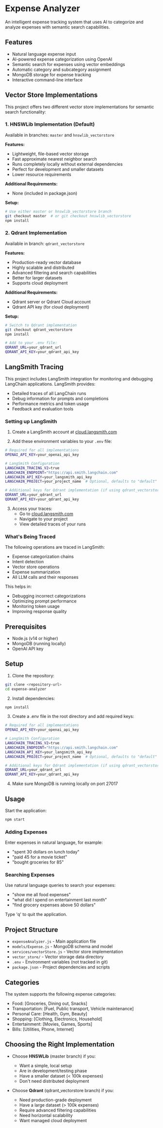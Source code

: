 # Expense Analyzer

An intelligent expense tracking system that uses AI to categorize and analyze expenses with semantic search capabilities.

## Features

- Natural language expense input
- AI-powered expense categorization using OpenAI
- Semantic search for expenses using vector embeddings
- Automatic category and subcategory assignment
- MongoDB storage for expense tracking
- Interactive command-line interface

## Vector Store Implementations

This project offers two different vector store implementations for semantic search functionality:

### 1. HNSWLib Implementation (Default)
Available in branches: `master` and `hnswlib_vectorstore`

**Features:**
- Lightweight, file-based vector storage
- Fast approximate nearest neighbor search
- Runs completely locally without external dependencies
- Perfect for development and smaller datasets
- Lower resource requirements

**Additional Requirements:**
- None (included in package.json)

**Setup:**
```bash
# Use either master or hnswlib_vectorstore branch
git checkout master  # or git checkout hnswlib_vectorstore
npm install
```

### 2. Qdrant Implementation
Available in branch: `qdrant_vectorstore`

**Features:**
- Production-ready vector database
- Highly scalable and distributed
- Advanced filtering and search capabilities
- Better for larger datasets
- Supports cloud deployment

**Additional Requirements:**
- Qdrant server or Qdrant Cloud account
- Qdrant API key (for cloud deployment)

**Setup:**
```bash
# Switch to Qdrant implementation
git checkout qdrant_vectorstore
npm install

# Add to your .env file:
QDRANT_URL=your_qdrant_url
QDRANT_API_KEY=your_qdrant_api_key
```

## LangSmith Tracing

This project includes LangSmith integration for monitoring and debugging LangChain applications. LangSmith provides:
- Detailed traces of all LangChain runs
- Debug information for prompts and completions
- Performance metrics and token usage
- Feedback and evaluation tools

### Setting up LangSmith

1. Create a LangSmith account at [cloud.langsmith.com](https://cloud.langsmith.com)

2. Add these environment variables to your `.env` file:
```bash
# Required for all implementations
OPENAI_API_KEY=your_openai_api_key

# LangSmith Configuration
LANGCHAIN_TRACING_V2=true
LANGCHAIN_ENDPOINT="https://api.smith.langchain.com"
LANGCHAIN_API_KEY=your_langsmith_api_key
LANGCHAIN_PROJECT=your_project_name  # Optional, defaults to "default"

# Additional keys for Qdrant implementation (if using qdrant_vectorstore branch)
QDRANT_URL=your_qdrant_url
QDRANT_API_KEY=your_qdrant_api_key
```

3. Access your traces:
   - Go to [cloud.langsmith.com](https://cloud.langsmith.com)
   - Navigate to your project
   - View detailed traces of your runs

### What's Being Traced

The following operations are traced in LangSmith:
- Expense categorization chains
- Intent detection
- Vector store operations
- Expense summarization
- All LLM calls and their responses

This helps in:
- Debugging incorrect categorizations
- Optimizing prompt performance
- Monitoring token usage
- Improving response quality

## Prerequisites

- Node.js (v14 or higher)
- MongoDB (running locally)
- OpenAI API key

## Setup

1. Clone the repository:
```bash
git clone <repository-url>
cd expense-analyzer
```

2. Install dependencies:
```bash
npm install
```

3. Create a .env file in the root directory and add required keys:
```bash
# Required for all implementations
OPENAI_API_KEY=your_openai_api_key

# LangSmith Configuration
LANGCHAIN_TRACING_V2=true
LANGCHAIN_ENDPOINT="https://api.smith.langchain.com"
LANGCHAIN_API_KEY=your_langsmith_api_key
LANGCHAIN_PROJECT=your_project_name  # Optional, defaults to "default"

# Additional keys for Qdrant implementation (if using qdrant_vectorstore branch)
QDRANT_URL=your_qdrant_url
QDRANT_API_KEY=your_qdrant_api_key
```

4. Make sure MongoDB is running locally on port 27017

## Usage

Start the application:
```bash
npm start
```

### Adding Expenses
Enter expenses in natural language, for example:
- "spent 30 dollars on lunch today"
- "paid 45 for a movie ticket"
- "bought groceries for 85"

### Searching Expenses
Use natural language queries to search your expenses:
- "show me all food expenses"
- "what did I spend on entertainment last month"
- "find grocery expenses above 50 dollars"

Type 'q' to quit the application.

## Project Structure

- `expenseAnalyzer.js` - Main application file
- `models/Expense.js` - MongoDB schema and model
- `services/vectorStore.js` - Vector store implementation
- `vector_store/` - Vector storage data directory
- `.env` - Environment variables (not tracked in git)
- `package.json` - Project dependencies and scripts

## Categories

The system supports the following expense categories:

- Food: [Groceries, Dining out, Snacks]
- Transportation: [Fuel, Public transport, Vehicle maintenance]
- Personal Care: [Health, Gym, Beauty]
- Shopping: [Clothing, Electronics, Household]
- Entertainment: [Movies, Games, Sports]
- Bills: [Utilities, Phone, Internet]

## Choosing the Right Implementation

- Choose **HNSWLib** (master branch) if you:
  - Want a simple, local setup
  - Are in development/testing phase
  - Have a smaller dataset (< 100k expenses)
  - Don't need distributed deployment

- Choose **Qdrant** (qdrant_vectorstore branch) if you:
  - Need production-grade deployment
  - Have a large dataset (> 100k expenses)
  - Require advanced filtering capabilities
  - Need horizontal scalability
  - Want managed cloud deployment
